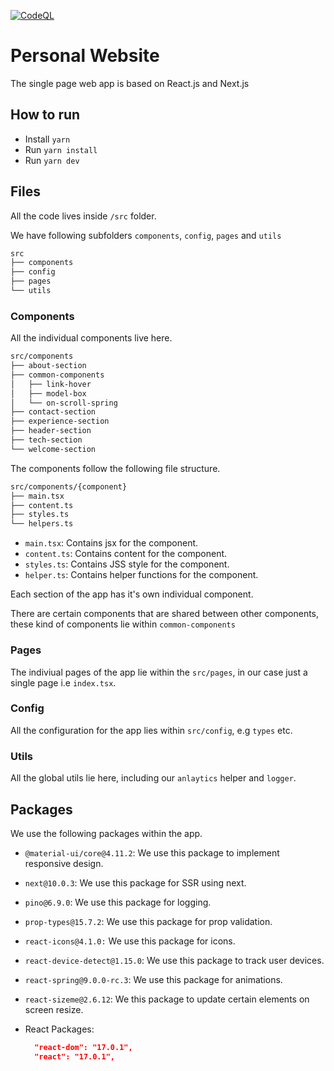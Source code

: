 [![CodeQL](https://github.com/malikfaik/faik.in/actions/workflows/codeql-analysis.yml/badge.svg)](https://github.com/malikfaik/faik.in/actions/workflows/codeql-analysis.yml)

# Personal Website

The single page web app is based on React.js and Next.js

## How to run

- Install `yarn`
- Run `yarn install`
- Run `yarn dev`

## Files

All the code lives inside `/src` folder.

We have following subfolders `components`, `config`, `pages` and `utils`

```txt
src
├── components
├── config
├── pages
└── utils
```

### Components

All the individual components live here.

```txt
src/components
├── about-section
├── common-components
│   ├── link-hover
│   ├── model-box
│   └── on-scroll-spring
├── contact-section
├── experience-section
├── header-section
├── tech-section
└── welcome-section
```

The components follow the following file structure.

```txt
src/components/{component}
├── main.tsx
├── content.ts
├── styles.ts
└── helpers.ts
```

- `main.tsx`: Contains jsx for the component.
- `content.ts`: Contains content for the component.
- `styles.ts`: Contains JSS style for the component.
- `helper.ts`: Contains helper functions for the component.

Each section of the app has it's own individual component.

There are certain components that are shared between other components, these kind of components lie within `common-components`

### Pages

The indiviual pages of the app lie within the `src/pages`, in our case just a single page i.e `index.tsx`.

### Config

All the configuration for the app lies within `src/config`, e.g `types` etc.

### Utils

All the global utils lie here, including our `anlaytics` helper and `logger`.

## Packages

We use the following packages within the app.

- `@material-ui/core@4.11.2`: We use this package to implement responsive design.
- `next@10.0.3`: We use this package for SSR using next.
- `pino@6.9.0`: We use this package for logging.
- `prop-types@15.7.2`: We use this package for prop validation.
- `react-icons@4.1.0:` We use this package for icons.
- `react-device-detect@1.15.0`: We use this package to track user devices.
- `react-spring@9.0.0-rc.3`: We use this package for animations.
- `react-sizeme@2.6.12`: We this package to update certain elements on screen resize.
- React Packages:

  ```json
    "react-dom": "17.0.1",
    "react": "17.0.1",
  ```
